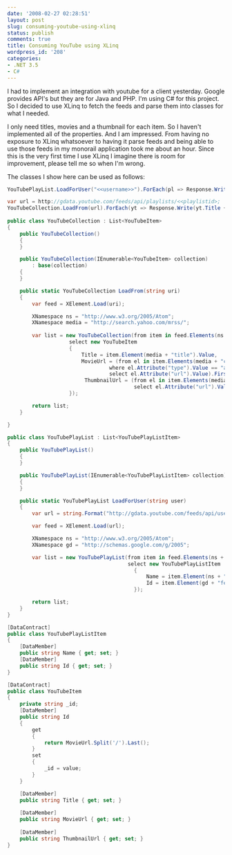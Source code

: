```yaml
---
date: '2008-02-27 02:28:51'
layout: post
slug: consuming-youtube-using-xlinq
status: publish
comments: true
title: Consuming YouTube using XLinq
wordpress_id: '208'
categories:
- .NET 3.5
- C#
---
```


I had to implement an integration with youtube for a client yesterday. Google provides API's but they are for Java and PHP. I'm using C# for this project. So I decided to use XLinq to fetch the feeds and parse them into classes for what I needed. 

I only need titles, movies and a thumbnail for each item. So I haven't implemented all of the properties. And I am impressed. From having no exposure to XLinq whatsoever to having it parse feeds and being able to use those feeds in my monorail application took me about an hour. Since this is the very first time I use XLinq I imagine there is room for improvement, please tell me so when I'm wrong.

The classes I show here can be used as follows:
    
``` csharp
YouTubePlayList.LoadForUser("<<username>>").ForEach(pl => Response.Write("<span style="color: blue">" + pl.Id + "</span><br></br>"));

var url = http://gdata.youtube.com/feeds/api/playlists/<<playlistid>;
YouTubeCollection.LoadFrom(url).ForEach(yt => Response.Write(yt.Title + ", " + yt.MovieUrl + "<br></br>"));
    
public class YouTubeCollection : List<YouTubeItem>
{
    public YouTubeCollection()
    {
    }

    public YouTubeCollection(IEnumerable<YouTubeItem> collection)
        : base(collection)
    {
    }

    public static YouTubeCollection LoadFrom(string uri)
    {
        var feed = XElement.Load(uri);

        XNamespace ns = "http://www.w3.org/2005/Atom";
        XNamespace media = "http://search.yahoo.com/mrss/";
        
        var list = new YouTubeCollection(from item in feed.Elements(ns + "entry").Elements(media + "group")
                    select new YouTubeItem
                    {
                        Title = item.Element(media + "title").Value,
                        MovieUrl = (from el in item.Elements(media + "content")
                                 where el.Attribute("type").Value == "application/x-shockwave-flash"
                                 select el.Attribute("url").Value).First(),
                         ThumbnailUrl = (from el in item.Elements(media + "thumbnail")
                                         select el.Attribute("url").Value).First()
                    });

        return list;
    }

}

public class YouTubePlayList : List<YouTubePlayListItem>
{
    public YouTubePlayList()
    {
    }

    public YouTubePlayList(IEnumerable<YouTubePlayListItem> collection) : base(collection)
    {
    }

    public static YouTubePlayList LoadForUser(string user)
    {
        var url = string.Format("http://gdata.youtube.com/feeds/api/users/{0}/playlists", user);

        var feed = XElement.Load(url);

        XNamespace ns = "http://www.w3.org/2005/Atom";
        XNamespace gd = "http://schemas.google.com/g/2005";

        var list = new YouTubePlayList(from item in feed.Elements(ns + "entry")
                                       select new YouTubePlayListItem
                                         {
                                             Name = item.Element(ns + "title").Value,
                                             Id = item.Element(gd + "feedLink").Attribute("href").Value
                                         });

        return list;
    }
}

[DataContract]
public class YouTubePlayListItem
{
    [DataMember]
    public string Name { get; set; }
    [DataMember]
    public string Id { get; set; }
}

[DataContract]
public class YouTubeItem
{
    private string _id;
    [DataMember]
    public string Id
    {
        get
        {
            return MovieUrl.Split('/').Last();
        }
        set
        {
            _id = value;
        }
    }

    [DataMember]
    public string Title { get; set; }
    
    [DataMember]
    public string MovieUrl { get; set; }
    
    [DataMember]
    public string ThumbnailUrl { get; set; }
}
```